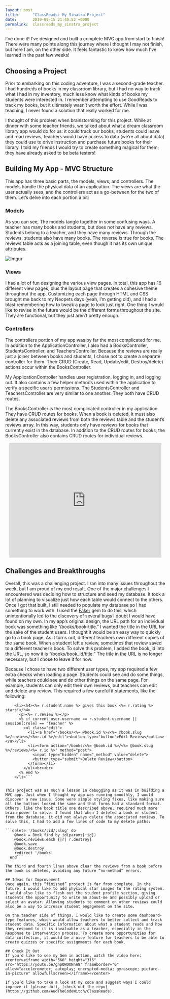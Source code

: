 ```yaml
---
layout: post
title:      "ClassReads: My Sinatra Project"
date:       2019-09-15 21:40:52 +0000
permalink:  classreads_my_sinatra_project
---
```



I’ve done it! I’ve designed and built a complete MVC app from start to finish! There were many points along this journey where I thought I may not finish, but here I am, on the other side. It feels fantastic to know how much I've learned in the past few weeks!

## Choosing a Project
Prior to embarking on this coding adventure, I was a second-grade teacher. I had hundreds of books in my classroom library, but I had no way to track what I had in my inventory, much less know what kinds of books my students were interested in. I remember attempting to use GoodReads to track my books, but it ultimately wasn’t worth the effort. While I was teaching, I never found a solution that really worked for me.

I thought of this problem when brainstorming for this project. While at dinner with some teacher friends, we talked about what a dream classroom library app would do for us: it could track our books, students could leave and read reviews, teachers would have access to data (we’re all about data) they could use to drive instruction and purchase future books for their library. I told my friends I would try to create something magical for them; they have already asked to be beta testers!

## Building My App - MVC Structure
This app has three basic parts, the models, views, and controllers. The models handle the physical data of an application. The views are what the user actually sees, and the controllers act as a go-between for the two of them. Let’s delve into each portion a bit:

### Models

As you can see, The models tangle together in some confusing ways. A teacher has many books and students, but does not have any reviews. Students belong to a teacher, and they have many reviews. Through the reviews, students also have many books. The reverse is true for books. The reviews table acts as a joining table, even though it has its own unique attributes.

![Imgur](https://imgur.com/d4t40Zn)

### Views
I had a lot of fun designing the various view pages. In total, this app has 16 different view pages, plus the layout page that creates a cohesive theme throughout the app. Customizing each page through HTML and CSS brought me back to my Neopets days (yeah, I’m getting old), and I had a blast remembering how to tweak a page to look just right. One thing I would like to revise in the future would be the different forms throughout the site. They are functional, but they just aren’t pretty enough.

### Controllers
The controllers portion of my app was by far the most complicated for me. In addition to the ApplicationController, I also had a BooksController, StudentsController, and TeachersController. Because the reviews are really just a joiner between books and students, I chose not to create a separate controller for them. Their CRUD (Create, Read, Update/edit, Destroy/delete) actions occur within the BooksController.

My ApplicationController handles user registration, logging in, and logging out. It also contains a few helper methods used within the application to verify a specific user’s permissions. The StudentsController and TeachersController are very similar to one another. They both have CRUD routes.

The BooksController is the most complicated controller in my application. They have CRUD routes for books. When a book is deleted, it must also delete any associated reviews from both the reviews table and the student’s reviews array. In this way, students only have reviews for books that currently exist in the database. In addition to the CRUD routes for books, the BooksController also contains CRUD routes for individual reviews. 

<center><iframe src="https://giphy.com/embed/l1AsL5D0h4RbOh5yU" width="480" height="360" frameBorder="0" class="giphy-embed" allowFullScreen></iframe></center>


## Challenges and Breakthroughs
Overall, this was a challenging project. I ran into many issues throughout the week, but I am proud of my end result. One of the major challenges I encountered was deciding how to structure and seed my database. It took a lot of planning to visualize just how each table would connect to the others. Once I got that built, I still needed to populate my database so I had something to work with. I used the [Faker](https://github.com/faker-ruby/faker) gem to do this, which unintentionally led to the discovery of several bugs I doubt I would have found on my own. In my app’s original design, the URL path for an individual book was something like “/books/book-title.” I wanted the title in the URL for the sake of the student users. I thought it would be an easy way to quickly go to a book page. As it turns out, different teachers own different copies of the same book. When a student left a review, sometimes that review saved to a different teacher’s book. To solve this problem, I added the book_id into the URL, so now it is “/books/book_id/title.” The title in the URL is no longer necessary, but I chose to leave it for now.

Because I chose to have two different user types, my app required a few extra checks when loading a page. Students could see and do some things, while teachers could see and do other things on the same page. For example, students can only edit their own reviews, but teachers can edit and delete any review. This required a few careful if statements, like the following:
```<% @book.reviews.each do |r| %>
    <li><h4><%= r.student.name %> gives this book <%= r.rating %> stars!</h4>
      <p><%= r.review %></p>
      <% if current_user.username == r.student.username || session[:role] == 'teacher' %>
        <ul class="edit">
          <li><a href="/books/<%= @book.id %>/<%= @book.slug %>/reviews/<%=r.id %>/edit"><button type="button">Edit Review</button></a></li>
          <li><form action="/books/<%= @book.id %>/<%= @book.slug %>/reviews/<%= r.id %>" method="post">
            <input type="hidden" name="_method" value="delete">
            <button type="submit">Delete Review</button>
          </form></li>
        </ul><br><br>
      <% end %>
    </li>```


This project was as much a lesson in debugging as it was in building a MVC app. Just when I thought my app was running smoothly, I would discover a new issue. Some were simple styling fixes, like making sure all the buttons looked the same and that forms had a standard format. Others, like the book title one described above, required much more brain-power to solve. I found that when I deleted a book or student from the database, it did not always delete the associated reviews. To solve this, I had to add a few lines of code to my delete paths:

```delete '/books/:id/:slug' do
    @book = Book.find_by_id(params[:id])
    @book.reviews.each {|r| r.destroy}
    @book.save
    @book.destroy
    redirect '/books'
  end```

The third and fourth lines above clear the reviews from a book before the book is deleted, avoiding any future “no-method” errors.

## Ideas for Improvement
Once again, this “finished” project is far from complete. In the future, I would like to add physical star images to the rating system. I would also like to flesh out the student profile section, giving students the opportunity to write an about-me and possibly upload or select an avatar. Allowing students to comment on other reviews could also be a way to increase student engagement on the site.

On the teacher side of things, I would like to create some dashboard-type features, which would allow teachers to better collect and track student data. Specific information about what a student reads and how they respond to it is invaluable as a teacher, especially in the Response to Intervention process. To create more opportunities for data collection, it would be a nice feature for teachers to be able to create quizzes or specific assignments for each book.

## Check It Out
If you’d like to see my Gem in action, watch the video here:
<center><iframe width="560" height="315" src="https://youtu.be/ghpOWOONnn8" frameborder="0" allow="accelerometer; autoplay; encrypted-media; gyroscope; picture-in-picture" allowfullscreen></iframe></center>

If you’d like to take a look at my code and suggest ways I could improve it (please do!), [check out the repo](https://github.com/AudTheCodeWitch/ClassReads).
